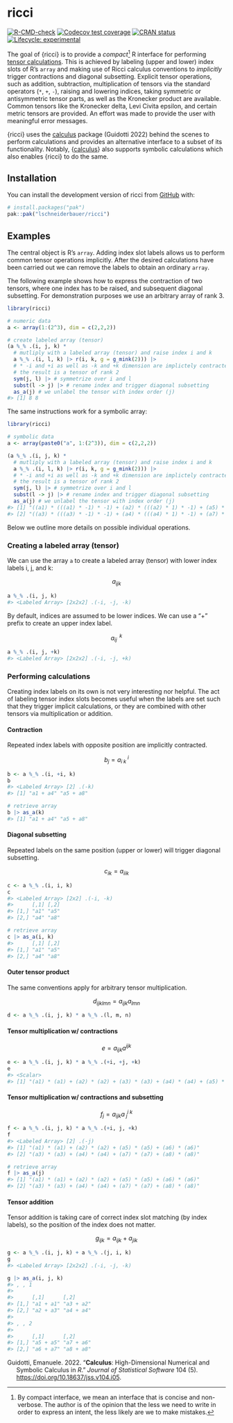 
<!-- README.md is generated from README.Rmd. Please edit that file -->

# ricci

<!-- badges: start -->

[![R-CMD-check](https://github.com/lschneiderbauer/ricci/actions/workflows/R-CMD-check.yaml/badge.svg)](https://github.com/lschneiderbauer/ricci/actions/workflows/R-CMD-check.yaml)
[![Codecov test
coverage](https://codecov.io/gh/lschneiderbauer/ricci/graph/badge.svg)](https://app.codecov.io/gh/lschneiderbauer/ricci)
[![CRAN
status](https://www.r-pkg.org/badges/version/ricci)](https://CRAN.R-project.org/package=ricci)
[![Lifecycle:
experimental](https://img.shields.io/badge/lifecycle-experimental-orange.svg)](https://lifecycle.r-lib.org/articles/stages.html#experimental)

<!-- badges: end -->

The goal of {ricci} is to provide a *compact*[^1] R interface for
performing [tensor
calculations](https://en.wikipedia.org/wiki/Ricci_calculus). This is
achieved by labeling (upper and lower) index slots of R’s `array` and
making use of Ricci calculus conventions to *implicitly* trigger
contractions and diagonal subsetting. Explicit tensor operations, such
as addition, subtraction, multiplication of tensors via the standard
operators (`*`, `+`, `-`), raising and lowering indices, taking
symmetric or antisymmetric tensor parts, as well as the Kronecker
product are available. Common tensors like the Kronecker delta, Levi
Civita epsilon, and certain metric tensors are provided. An effort was
made to provide the user with meaningful error messages.

{ricci} uses the [calculus](https://calculus.eguidotti.com/) package
(Guidotti 2022) behind the scenes to perform calculations and provides
an alternative interface to a subset of its functionality. Notably,
{[calculus](https://calculus.eguidotti.com/)} also supports symbolic
calculations which also enables {ricci} to do the same.

## Installation

You can install the development version of ricci from
[GitHub](https://github.com/) with:

``` r
# install.packages("pak")
pak::pak("lschneiderbauer/ricci")
```

## Examples

The central object is R’s `array`. Adding index slot labels allows us to
perform common tensor operations implicitly. After the desired
calculations have been carried out we can remove the labels to obtain an
ordinary `array`.

The following example shows how to express the contraction of two
tensors, where one index has to be raised, and subsequent diagonal
subsetting. For demonstration purposes we use an arbitrary array of rank
3.

``` r
library(ricci)

# numeric data
a <- array(1:(2^3), dim = c(2,2,2))

# create labeled array (tensor)
(a %_% .(i, j, k) * 
  # mutliply with a labeled array (tensor) and raise index i and k
  a %_% .(i, l, k) |> r(i, k, g = g_mink(2))) |> 
  # * -i and +i as well as -k and +k dimension are implictely contracted
  # the result is a tensor of rank 2
  sym(j, l) |> # symmetrize over i and l
  subst(l -> j) |> # rename index and trigger diagonal subsetting
  as_a(j) # we unlabel the tensor with index order (j)
#> [1] 8 8
```

The same instructions work for a symbolic array:

``` r
library(ricci)

# symbolic data
a <- array(paste0("a", 1:(2^3)), dim = c(2,2,2))

(a %_% .(i, j, k) * 
  # mutliply with a labeled array (tensor) and raise index i and k
  a %_% .(i, l, k) |> r(i, k, g = g_mink(2))) |> 
  # * -i and +i as well as -k and +k dimension are implictely contracted
  # the result is a tensor of rank 2
  sym(j, l) |> # symmetrize over i and l
  subst(l -> j) |> # rename index and trigger diagonal subsetting
  as_a(j) # we unlabel the tensor with index order (j)
#> [1] "((a1) * (((a1) * -1) * -1) + (a2) * (((a2) * 1) * -1) + (a5) * (((a5) * -1) * 1) + (a6) * (((a6) * 1) * 1) + (a1) * (((a1) * -1) * -1) + (a2) * (((a2) * 1) * -1) + (a5) * (((a5) * -1) * 1) + (a6) * (((a6) * 1) * 1)) / 2"
#> [2] "((a3) * (((a3) * -1) * -1) + (a4) * (((a4) * 1) * -1) + (a7) * (((a7) * -1) * 1) + (a8) * (((a8) * 1) * 1) + (a3) * (((a3) * -1) * -1) + (a4) * (((a4) * 1) * -1) + (a7) * (((a7) * -1) * 1) + (a8) * (((a8) * 1) * 1)) / 2"
```

Below we outline more details on possible individual operations.

### Creating a labeled array (tensor)

We can use the array `a` to create a labeled array (tensor) with lower
index labels i, j, and k:

$$
a_{ijk}
$$

``` r
a %_% .(i, j, k)
#> <Labeled Array> [2x2x2] .(-i, -j, -k)
```

By default, indices are assumed to be lower indices. We can use a “+”
prefix to create an upper index label.

$$
a_{ij}^{\;\;k}
$$

``` r
a %_% .(i, j, +k)
#> <Labeled Array> [2x2x2] .(-i, -j, +k)
```

### Performing calculations

Creating index labels on its own is not very interesting nor helpful.
The act of labeling tensor index slots becomes useful when the labels
are set such that they trigger implicit calculations, or they are
combined with other tensors via multiplication or addition.

#### Contraction

Repeated index labels with opposite position are implicitly contracted.

$$
b_j=a_{i\;k}^{\;i}
$$

``` r
b <- a %_% .(i, +i, k)
b
#> <Labeled Array> [2] .(-k)
#> [1] "a1 + a4" "a5 + a8"

# retrieve array
b |> as_a(k)
#> [1] "a1 + a4" "a5 + a8"
```

#### Diagonal subsetting

Repeated labels on the same position (upper or lower) will trigger
diagonal subsetting.

$$
c_{ik}=a_{iik}
$$

``` r
c <- a %_% .(i, i, k)
c
#> <Labeled Array> [2x2] .(-i, -k)
#>      [,1] [,2]
#> [1,] "a1" "a5"
#> [2,] "a4" "a8"

# retrieve array
c |> as_a(i, k)
#>      [,1] [,2]
#> [1,] "a1" "a5"
#> [2,] "a4" "a8"
```

#### Outer tensor product

The same conventions apply for arbitrary tensor multiplication.

$$
d_{ijklmn}=a_{ijk}a_{lmn}
$$

``` r
d <- a %_% .(i, j, k) * a %_% .(l, m, n)
```

#### Tensor multiplication w/ contractions

$$
e=a_{ijk}a^{ijk}
$$

``` r
e <- a %_% .(i, j, k) * a %_% .(+i, +j, +k)
e
#> <Scalar>
#> [1] "(a1) * (a1) + (a2) * (a2) + (a3) * (a3) + (a4) * (a4) + (a5) * (a5) + (a6) * (a6) + (a7) * (a7) + (a8) * (a8)"
```

#### Tensor multiplication w/ contractions and subsetting

$$
f_j=a_{ijk}a^{i\;k}_{\;j}
$$

``` r
f <- a %_% .(i, j, k) * a %_% .(+i, j, +k)
f
#> <Labeled Array> [2] .(-j)
#> [1] "(a1) * (a1) + (a2) * (a2) + (a5) * (a5) + (a6) * (a6)"
#> [2] "(a3) * (a3) + (a4) * (a4) + (a7) * (a7) + (a8) * (a8)"

# retrieve array
f |> as_a(j)
#> [1] "(a1) * (a1) + (a2) * (a2) + (a5) * (a5) + (a6) * (a6)"
#> [2] "(a3) * (a3) + (a4) * (a4) + (a7) * (a7) + (a8) * (a8)"
```

#### Tensor addition

Tensor addition is taking care of correct index slot matching (by index
labels), so the position of the index does not matter.

$$
g_{ijk} = a_{ijk} + a_{jik}
$$

``` r
g <- a %_% .(i, j, k) + a %_% .(j, i, k)
g
#> <Labeled Array> [2x2x2] .(-i, -j, -k)

g |> as_a(i, j, k)
#> , , 1
#> 
#>      [,1]      [,2]     
#> [1,] "a1 + a1" "a3 + a2"
#> [2,] "a2 + a3" "a4 + a4"
#> 
#> , , 2
#> 
#>      [,1]      [,2]     
#> [1,] "a5 + a5" "a7 + a6"
#> [2,] "a6 + a7" "a8 + a8"
```

<div id="refs" class="references csl-bib-body hanging-indent"
entry-spacing="0">

<div id="ref-guidotti2022" class="csl-entry">

Guidotti, Emanuele. 2022. “**Calculus**: High-Dimensional Numerical and
Symbolic Calculus in *R*.” *Journal of Statistical Software* 104 (5).
<https://doi.org/10.18637/jss.v104.i05>.

</div>

</div>

[^1]: By compact interface, we mean an interface that is concise and
    non-verbose. The author is of the opinion that the less we need to
    write in order to express an intent, the less likely are we to make
    mistakes.
